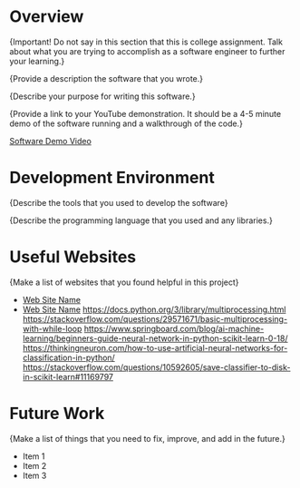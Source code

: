 # Overview

{Important!  Do not say in this section that this is college assignment.  Talk about what you are trying to accomplish as a software engineer to further your learning.}

{Provide a description the software that you wrote.}

{Describe your purpose for writing this software.}

{Provide a link to your YouTube demonstration.  It should be a 4-5 minute demo of the software running and a walkthrough of the code.}

[Software Demo Video](http://youtube.link.goes.here)

# Development Environment

{Describe the tools that you used to develop the software}

{Describe the programming language that you used and any libraries.}

# Useful Websites

{Make a list of websites that you found helpful in this project}
* [Web Site Name](http://url.link.goes.here)
* [Web Site Name](http://url.link.goes.here)
https://docs.python.org/3/library/multiprocessing.html
https://stackoverflow.com/questions/29571671/basic-multiprocessing-with-while-loop
https://www.springboard.com/blog/ai-machine-learning/beginners-guide-neural-network-in-python-scikit-learn-0-18/
https://thinkingneuron.com/how-to-use-artificial-neural-networks-for-classification-in-python/
https://stackoverflow.com/questions/10592605/save-classifier-to-disk-in-scikit-learn#11169797

# Future Work

{Make a list of things that you need to fix, improve, and add in the future.}
* Item 1
* Item 2
* Item 3